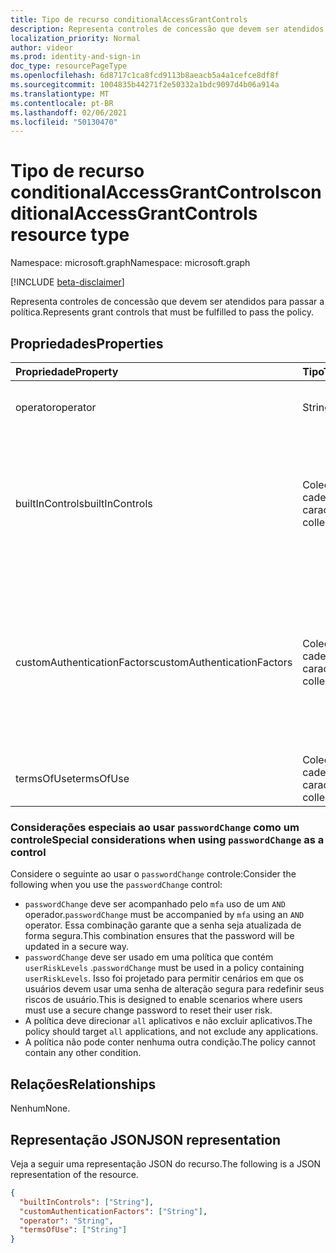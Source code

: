 ```yaml
---
title: Tipo de recurso conditionalAccessGrantControls
description: Representa controles de concessão que devem ser atendidos para passar a política.
localization_priority: Normal
author: videor
ms.prod: identity-and-sign-in
doc_type: resourcePageType
ms.openlocfilehash: 6d8717c1ca8fcd9113b8aeacb5a4a1cefce8df8f
ms.sourcegitcommit: 1004835b44271f2e50332a1bdc9097d4b06a914a
ms.translationtype: MT
ms.contentlocale: pt-BR
ms.lasthandoff: 02/06/2021
ms.locfileid: "50130470"
---
```

# <a name="conditionalaccessgrantcontrols-resource-type"></a><span data-ttu-id="1c49e-103">Tipo de recurso conditionalAccessGrantControls</span><span class="sxs-lookup"><span data-stu-id="1c49e-103">conditionalAccessGrantControls resource type</span></span>

<span data-ttu-id="1c49e-104">Namespace: microsoft.graph</span><span class="sxs-lookup"><span data-stu-id="1c49e-104">Namespace: microsoft.graph</span></span>

[!INCLUDE [beta-disclaimer](../../includes/beta-disclaimer.md)]

<span data-ttu-id="1c49e-105">Representa controles de concessão que devem ser atendidos para passar a política.</span><span class="sxs-lookup"><span data-stu-id="1c49e-105">Represents grant controls that must be fulfilled to pass the policy.</span></span>

## <a name="properties"></a><span data-ttu-id="1c49e-106">Propriedades</span><span class="sxs-lookup"><span data-stu-id="1c49e-106">Properties</span></span>

| <span data-ttu-id="1c49e-107">Propriedade</span><span class="sxs-lookup"><span data-stu-id="1c49e-107">Property</span></span> | <span data-ttu-id="1c49e-108">Tipo</span><span class="sxs-lookup"><span data-stu-id="1c49e-108">Type</span></span> | <span data-ttu-id="1c49e-109">Descrição</span><span class="sxs-lookup"><span data-stu-id="1c49e-109">Description</span></span> |
|:-------- |:---- |:----------- |
| <span data-ttu-id="1c49e-110">operator</span><span class="sxs-lookup"><span data-stu-id="1c49e-110">operator</span></span> | <span data-ttu-id="1c49e-111">String</span><span class="sxs-lookup"><span data-stu-id="1c49e-111">String</span></span> | <span data-ttu-id="1c49e-112">Define a relação dos controles de concessão.</span><span class="sxs-lookup"><span data-stu-id="1c49e-112">Defines the relationship of the grant controls.</span></span> <span data-ttu-id="1c49e-113">Valores possíveis: `AND` , `OR` .</span><span class="sxs-lookup"><span data-stu-id="1c49e-113">Possible values: `AND`, `OR`.</span></span> |
| <span data-ttu-id="1c49e-114">builtInControls</span><span class="sxs-lookup"><span data-stu-id="1c49e-114">builtInControls</span></span> | <span data-ttu-id="1c49e-115">Coleção de cadeias de caracteres</span><span class="sxs-lookup"><span data-stu-id="1c49e-115">String collection</span></span> | <span data-ttu-id="1c49e-116">Lista de valores de controles internos exigidos pela política.</span><span class="sxs-lookup"><span data-stu-id="1c49e-116">List of values of built-in controls required by the policy.</span></span> <span data-ttu-id="1c49e-117">Valores possíveis: `block` , , , , , `mfa` `compliantDevice` `domainJoinedDevice` `approvedApplication` `compliantApplication` `passwordChange` .</span><span class="sxs-lookup"><span data-stu-id="1c49e-117">Possible values: `block`, `mfa`, `compliantDevice`, `domainJoinedDevice`, `approvedApplication`, `compliantApplication`, `passwordChange`.</span></span> |
| <span data-ttu-id="1c49e-118">customAuthenticationFactors</span><span class="sxs-lookup"><span data-stu-id="1c49e-118">customAuthenticationFactors</span></span> | <span data-ttu-id="1c49e-119">Coleção de cadeias de caracteres</span><span class="sxs-lookup"><span data-stu-id="1c49e-119">String collection</span></span> | <span data-ttu-id="1c49e-120">Lista de IDs de controles personalizados exigidas pela política.</span><span class="sxs-lookup"><span data-stu-id="1c49e-120">List of custom controls IDs required by the policy.</span></span> <span data-ttu-id="1c49e-121">Saiba mais sobre controles personalizados aqui: https://docs.microsoft.com/azure/active-directory/conditional-access/controls#custom-controls-preview</span><span class="sxs-lookup"><span data-stu-id="1c49e-121">Learn more about custom controls here: https://docs.microsoft.com/azure/active-directory/conditional-access/controls#custom-controls-preview</span></span> |
| <span data-ttu-id="1c49e-122">termsOfUse</span><span class="sxs-lookup"><span data-stu-id="1c49e-122">termsOfUse</span></span> | <span data-ttu-id="1c49e-123">Coleção de cadeias de caracteres</span><span class="sxs-lookup"><span data-stu-id="1c49e-123">String collection</span></span> | <span data-ttu-id="1c49e-124">Lista de [IDs de](agreement.md) termos de uso exigida pela política.</span><span class="sxs-lookup"><span data-stu-id="1c49e-124">List of [terms of use](agreement.md) IDs required by the policy.</span></span> |

### <a name="special-considerations-when-using-passwordchange-as-a-control"></a><span data-ttu-id="1c49e-125">Considerações especiais ao usar `passwordChange` como um controle</span><span class="sxs-lookup"><span data-stu-id="1c49e-125">Special considerations when using `passwordChange` as a control</span></span>

<span data-ttu-id="1c49e-126">Considere o seguinte ao usar o `passwordChange` controle:</span><span class="sxs-lookup"><span data-stu-id="1c49e-126">Consider the following when you use the `passwordChange` control:</span></span> 

- <span data-ttu-id="1c49e-127">`passwordChange` deve ser acompanhado pelo `mfa` uso de um `AND` operador.</span><span class="sxs-lookup"><span data-stu-id="1c49e-127">`passwordChange` must be accompanied by `mfa` using an `AND` operator.</span></span> <span data-ttu-id="1c49e-128">Essa combinação garante que a senha seja atualizada de forma segura.</span><span class="sxs-lookup"><span data-stu-id="1c49e-128">This combination ensures that the password will be updated in a secure way.</span></span>
- <span data-ttu-id="1c49e-129">`passwordChange` deve ser usado em uma política que contém `userRiskLevels` .</span><span class="sxs-lookup"><span data-stu-id="1c49e-129">`passwordChange` must be used in a policy containing `userRiskLevels`.</span></span> <span data-ttu-id="1c49e-130">Isso foi projetado para permitir cenários em que os usuários devem usar uma senha de alteração segura para redefinir seus riscos de usuário.</span><span class="sxs-lookup"><span data-stu-id="1c49e-130">This is designed to enable scenarios where users must use a secure change password to reset their user risk.</span></span>
- <span data-ttu-id="1c49e-131">A política deve direcionar `all` aplicativos e não excluir aplicativos.</span><span class="sxs-lookup"><span data-stu-id="1c49e-131">The policy should target `all` applications, and not exclude any applications.</span></span>
- <span data-ttu-id="1c49e-132">A política não pode conter nenhuma outra condição.</span><span class="sxs-lookup"><span data-stu-id="1c49e-132">The policy cannot contain any other condition.</span></span>

## <a name="relationships"></a><span data-ttu-id="1c49e-133">Relações</span><span class="sxs-lookup"><span data-stu-id="1c49e-133">Relationships</span></span>

<span data-ttu-id="1c49e-134">Nenhum</span><span class="sxs-lookup"><span data-stu-id="1c49e-134">None.</span></span>

## <a name="json-representation"></a><span data-ttu-id="1c49e-135">Representação JSON</span><span class="sxs-lookup"><span data-stu-id="1c49e-135">JSON representation</span></span>

<span data-ttu-id="1c49e-136">Veja a seguir uma representação JSON do recurso.</span><span class="sxs-lookup"><span data-stu-id="1c49e-136">The following is a JSON representation of the resource.</span></span>

<!-- {
  "blockType": "resource",
  "optionalProperties": [
    "operator",
    "builtInControls",
    "customAuthenticationFactors",
    "termsOfUse"
  ],
  "@odata.type": "microsoft.graph.conditionalAccessGrantControls",
  "baseType": null
}-->

```json
{
  "builtInControls": ["String"],
  "customAuthenticationFactors": ["String"],
  "operator": "String",
  "termsOfUse": ["String"]
}
```

<!-- uuid: 16cd6b66-4b1a-43a1-adaf-3a886856ed98
2019-02-04 14:57:30 UTC -->
<!-- {
  "type": "#page.annotation",
  "description": "conditionalAccessGrantControls resource",
  "keywords": "",
  "section": "documentation",
  "tocPath": ""
}-->


